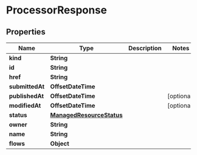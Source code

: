 

# ProcessorResponse


## Properties

Name | Type | Description | Notes
------------ | ------------- | ------------- | -------------
**kind** | **String** |  | 
**id** | **String** |  | 
**href** | **String** |  | 
**submittedAt** | **OffsetDateTime** |  | 
**publishedAt** | **OffsetDateTime** |  |  [optional]
**modifiedAt** | **OffsetDateTime** |  |  [optional]
**status** | [**ManagedResourceStatus**](ManagedResourceStatus.md) |  | 
**owner** | **String** |  | 
**name** | **String** |  | 
**flows** | **Object** |  | 



